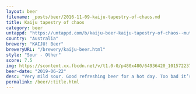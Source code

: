 ```yaml
---
layout: beer
filename: _posts/beer/2016-11-09-kaiju-tapestry-of-chaos.md
title: Kaiju tapestry of chaos
category: beer
untappd: "https://untappd.com/b/kaiju-beer-kaiju-tapestry-of-chaos--mutation-program-0003-/3172207"
country: "Australia"
brewery: "KAIJU! Beer"
breweryURL: "/brewery/kaiju-beer.html"
style: "Sour - Other"
score: 7.5
img: https://scontent.xx.fbcdn.net/v/t1.0-0/p480x480/64936420_10157223731238745_8919882019857498112_o.jpg?_nc_cat=103&_nc_ohc=6vkW4ZUu_QsAQlzXyJkRa1-H_25HPoP1qG7q5apdungR3anWaSRYIlaRQ&_nc_ht=scontent.xx&oh=7543528d1a5f8807197e9545aeaefbf4&oe=5E4B1565
beer-date: "2019-06-22"
desc: "Very mild sour. Good refreshing beer for a hot day. Too bad it’s winter. Very smooth and well crafted"
permalink: /beer/:title.html
---
```

